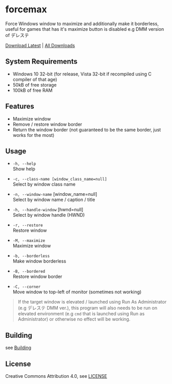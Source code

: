 # forcemax
Force Windows window to maximize and additionally make it borderless, useful for games that has it's maximize button is disabled e.g DMM version of デレステ

[Download Latest](https://github.com/EmiyaSyahriel/forcemax/releases/latest) | [All Downloads](https://github.com/EmiyaSyahriel/forcemax/releases)

## System Requirements
- Windows 10 32-bit (for release, Vista 32-bit if recompiled using C compiler of that age)
- 50kB of free storage
- 100kB of free RAM

## Features
- Maximize window
- Remove / restore window border
- Return the window border (not guaranteed to be the same border, just works for the most)

## Usage
- `-h, --help`<br/>
    Show help

- `-c, --class-name [window_class_name=null]`<br/>
    Select by window class name

- `-n, --window-name` [window_name=null]<br/>
    Select by window name / caption / title

- `-h, --handle-window` [hwnd=null]<br/>
    Select by window handle (HWND)

- `-r, --restore`<br/>
    Restore window

- `-M, --maximize`<br/>
    Maximize window

- `-b, --borderless`<br/>
    Make window borderless

- `-B, --bordered`<br/>
    Restore window border

- `-C, --corner`<br/>
    Move window to top-left of monitor (sometimes not working)

> If the target window is elevated / launched using Run As Administrator (e.g デレステ DMM ver.), this program
> will also needs to be run on elevated environment (e.g `cmd` that is launched using Run as Administrator)
> or otherwise no effect will be working.

## Building
see [Building](BUILDING.MD)

## License
Creative Commons Attribution 4.0, see [LICENSE](LICENSE.MD)